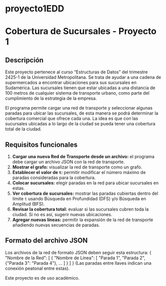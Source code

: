 # proyecto1EDD
# Cobertura de Sucursales - Proyecto 1

## Descripción

Este proyecto pertenece al curso “Estructuras de Datos” del trimestre 2425-1 de la Universidad Metropolitana.
Se trata de ayudar a una cadena de supermercados a encontrar ubicaciones para sus sucursales en Sudamérica. Las sucursales tienen que estar ubicadas a una distancia de 100 metros de cualquier sistema de transporte urbano, como parte del cumplimiento de la estrategia de la empresa.

El programa permite cargar una red de transporte y seleccionar algunas paradas para ubicar las sucursales, de esta manera se podrá determinar la cobertura comercial que ofrece cada una. La idea es que con las sucursales ubicadas a lo largo de la ciudad se pueda tener una cobertura total de la ciudad.

## Requisitos funcionales

1. **Cargar una nueva Red de Transporte desde un archivo:** el programa debe cargar un archivo JSON con la red de transporte.
2. **Mostrar el grafo:** visualizar la red de transporte como un grafo.
3. **Establecer el valor de `t`:** permitir modificar el número máximo de paradas consideradas para la cobertura.
4. **Colocar sucursales:** elegir paradas en la red para ubicar sucursales en estas.
5. **Ver cobertura de sucursales:** mostrar las paradas cubiertas dentro del límite `t` usando Búsqueda en Profundidad (DFS) y/o Búsqueda en Amplitud (BFS).
6. **Revisar la cobertura total:** evaluar si las sucursales cubren toda la ciudad. Si no es así, sugerir nuevas ubicaciones.
7. **Agregar nuevas líneas:** permitir la expansión de la red de transporte añadiendo nuevas secuencias de paradas.

## Formato del archivo JSON

Los archivos de la red de formato JSON deben seguir esta estructura:
{
   "Nombre de la Red": [
      {
         "Nombre de Línea": [
            "Parada 1",
            "Parada 2",
            {"Parada 3": "Parada 4"},
            ...
         ]
      }
   ]
}
(Las paradas entre llaves indican una conexión peatonal entre estas).

Este proyecto es de uso académico.

